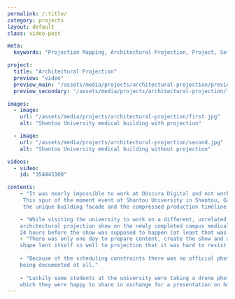 ```yaml
---
permalink: /:title/
category: projects
layout: default
class: video-post

meta:
  keywords: "Projection Mapping, Architectural Projection, Project, Software, China"

project:
  title: "Architectural Projection"
  preview: "video"
  preview_main: "/assets/media/projects/architectural-projection/preview.webm"
  preview_secondary: "/assets/media/projects/architectural-projection/logo.mp4"

images:
  - image:
    url: "/assets/media/projects/architectural-projection/first.jpg"
    alt: "Shantou University medical building with projection"

  - image:
    url: "/assets/media/projects/architectural-projection/second.jpg"
    alt: "Shantou University medical building without projection"

videos:
  - video:
    id: "354445100"

contents:
    - "It was nearly impossible to work at Obscura Digital and not work on architectural projection mapping at some point. 
     This spur of the moment event at Shantou University in Shantou, Guangdong, China was particularly memorable because of 
     the unique building facade and the compressed production timeline."

    - "While visiting the university to work on a different, unrelated projection mapping project, we were asked to do an 
    architectural projection show on the newly completed campus medical building. The spontaneous request came approximately 
    24 hours before the show was supposed to happen (at least that was when I first heard of it)."
    - "There was only one day to prepare content, create the show and align the projectors but the building's
    shape lent itself so well to projection that it was hard to resist."
    
    - "Because of the scheduling constraints there was no official photographer to capture this job and it came close to not 
    being documented at all."
    
    - "Luckily some students at the university were taking a drone photography class nearby and captured footage of the event
    which they were happy to share in exchange for a presentation on how to projection map buildings."
---
```

